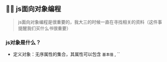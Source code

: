 ## 👶🏻 js面向对象编程

> js面向对象编程是很重要的，我大三的时候一直在寻找相关的资料（这件事提醒我们买什么书很重要）

### js对象是什么？

- 定义对象：无序属性的集合，其属性可以包含 `基本值` , ``

```js

```